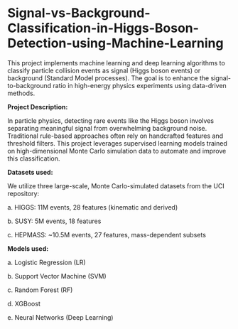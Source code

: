 # Signal-vs-Background-Classification-in-Higgs-Boson-Detection-using-Machine-Learning

This project implements machine learning and deep learning algorithms to classify particle collision events as signal (Higgs boson events) or background (Standard Model processes). The goal is to enhance the signal-to-background ratio in high-energy physics experiments using data-driven methods.

**Project Description:**

In particle physics, detecting rare events like the Higgs boson involves separating meaningful signal from overwhelming background noise. Traditional rule-based approaches often rely on handcrafted features and threshold filters. This project leverages supervised learning models trained on high-dimensional Monte Carlo simulation data to automate and improve this classification.

**Datasets used:**

We utilize three large-scale, Monte Carlo-simulated datasets from the UCI repository:

  a. HIGGS: 11M events, 28 features (kinematic and derived)
  
  b. SUSY: 5M events, 18 features
  
  c. HEPMASS: ~10.5M events, 27 features, mass-dependent subsets

**Models used:**

  a. Logistic Regression (LR)
  
  b. Support Vector Machine (SVM)
  
  c. Random Forest (RF)
  
  d. XGBoost
  
  e. Neural Networks (Deep Learning)

